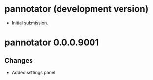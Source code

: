 # pannotator (development version)

* Initial submission.

# pannotator 0.0.0.9001

## Changes
* Added settings panel
